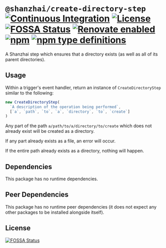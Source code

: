 # `@shanzhai/create-directory-step` [![Continuous Integration](https://github.com/jameswilddev/shanzhai/workflows/Continuous%20Integration/badge.svg)](https://github.com/jameswilddev/shanzhai/actions) [![License](https://img.shields.io/github/license/jameswilddev/shanzhai.svg)](https://github.com/jameswilddev/shanzhai/blob/master/license) [![FOSSA Status](https://app.fossa.io/api/projects/git%2Bgithub.com%2Fjameswilddev%2Fshanzhai.svg?type=shield)](https://app.fossa.io/projects/git%2Bgithub.com%2Fjameswilddev%2Fshanzhai?ref=badge_shield) [![Renovate enabled](https://img.shields.io/badge/renovate-enabled-brightgreen.svg)](https://renovatebot.com/) [![npm](https://img.shields.io/npm/v/@shanzhai/create-directory-step.svg)](https://www.npmjs.com/package/@shanzhai/create-directory-step) [![npm type definitions](https://img.shields.io/npm/types/@shanzhai/create-directory-step.svg)](https://www.npmjs.com/package/@shanzhai/create-directory-step)

A Shanzhai step which ensures that a directory exists (as well as all of its parent directories).

## Usage

Within a trigger's event handler, return an instance of `CreateDirectoryStep`
similar to the following:

```typescript
new CreateDirectoryStep(
  `A description of the operation being performed`,
  [`a`, `path`, `to`, `a`, `directory`, `to`, `create`]
)
```

Any part of the path `a/path/to/a/directory/to/create` which does not already
exist will be created as a directory.

If any part already exists as a file, an error will occur.

If the entire path already exists as a directory, nothing will happen.

## Dependencies

This package has no runtime dependencies.

## Peer Dependencies

This package has no runtime peer dependencies (it does not expect any other packages to be installed alongside itself).

## License

[![FOSSA Status](https://app.fossa.io/api/projects/git%2Bgithub.com%2Fjameswilddev%2Fshanzhai.svg?type=large)](https://app.fossa.io/projects/git%2Bgithub.com%2Fjameswilddev%2Fshanzhai?ref=badge_large)
